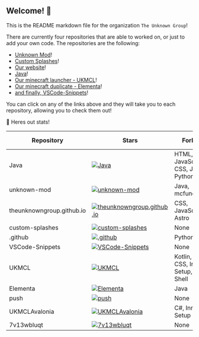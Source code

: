 ## Welcome! :wave:
This is the README markdown file for the organization `The Unknown Group`!

There are currently four repositories that are able to worked on, or just to add your own code. The repositories are the following:

  - [Unknown Mod](https://github.com/TheUnknownGroup/unknown-mod)!
  - [Custom Splashes](https://github.com/TheUnknownGroup/custom-splashes)!
  - [Our website](https://github.com/TheUnknownGroup/theunknowngroup.github.io)!
  - [Java](https://github.com/TheUnknownGroup/Java)!
  - [Our minecraft launcher - UKMCL](https://github.com/TheUnknownGroup/UKMCL)!
  - [Our minecraft duplicate - Elementa](https://github.com/TheUnknownGroup/Elementa)!
  - [and finally, VSCode-Snippets](https://github.com/TheUnknownGroup/VSCode-Snippets)!

You can click on any of the links above and they will take you to each repository, allowing you to check them out!

💪 Heres out stats!

| Repository | Stars | Forks | Languages | Pull Requests | Issues | Commits |
|------------|-------|-------|-----------|---------------|--------|---------|
| Java | [![Java](https://img.shields.io/github/commit-activity/t/TheUnknownGroup/Java)](https://github.com/TheUnknownGroup/) | HTML, JavaScript, CSS, Java, Python | 7 | 2 | [![Java](https://img.shields.io/github/stars/TheUnknownGroup/Java)](https://github.com/TheUnknownGroup/Java) | [![Java](https://img.shields.io/github/forks/TheUnknownGroup/Java)](https://github.com/TheUnknownGroup/Java)
| unknown-mod | [![unknown-mod](https://img.shields.io/github/commit-activity/t/TheUnknownGroup/unknown-mod)](https://github.com/TheUnknownGroup/) | Java, mcfunction | 2 | 0 | [![unknown-mod](https://img.shields.io/github/stars/TheUnknownGroup/unknown-mod)](https://github.com/TheUnknownGroup/unknown-mod) | [![unknown-mod](https://img.shields.io/github/forks/TheUnknownGroup/unknown-mod)](https://github.com/TheUnknownGroup/unknown-mod)
| theunknowngroup.github.io | [![theunknowngroup.github.io](https://img.shields.io/github/commit-activity/t/TheUnknownGroup/theunknowngroup.github.io)](https://github.com/TheUnknownGroup/) | CSS, JavaScript, Astro | 0 | 0 | [![theunknowngroup.github.io](https://img.shields.io/github/stars/TheUnknownGroup/theunknowngroup.github.io)](https://github.com/TheUnknownGroup/theunknowngroup.github.io) | [![theunknowngroup.github.io](https://img.shields.io/github/forks/TheUnknownGroup/theunknowngroup.github.io)](https://github.com/TheUnknownGroup/theunknowngroup.github.io)
| custom-splashes | [![custom-splashes](https://img.shields.io/github/commit-activity/t/TheUnknownGroup/custom-splashes)](https://github.com/TheUnknownGroup/) | None | 0 | 0 | [![custom-splashes](https://img.shields.io/github/stars/TheUnknownGroup/custom-splashes)](https://github.com/TheUnknownGroup/custom-splashes) | [![custom-splashes](https://img.shields.io/github/forks/TheUnknownGroup/custom-splashes)](https://github.com/TheUnknownGroup/custom-splashes)
| .github | [![.github](https://img.shields.io/github/commit-activity/t/TheUnknownGroup/.github)](https://github.com/TheUnknownGroup/) | Python | 0 | 0 | [![.github](https://img.shields.io/github/stars/TheUnknownGroup/.github)](https://github.com/TheUnknownGroup/.github) | [![.github](https://img.shields.io/github/forks/TheUnknownGroup/.github)](https://github.com/TheUnknownGroup/.github)
| VSCode-Snippets | [![VSCode-Snippets](https://img.shields.io/github/commit-activity/t/TheUnknownGroup/VSCode-Snippets)](https://github.com/TheUnknownGroup/) | None | 0 | 0 | [![VSCode-Snippets](https://img.shields.io/github/stars/TheUnknownGroup/VSCode-Snippets)](https://github.com/TheUnknownGroup/VSCode-Snippets) | [![VSCode-Snippets](https://img.shields.io/github/forks/TheUnknownGroup/VSCode-Snippets)](https://github.com/TheUnknownGroup/VSCode-Snippets)
| UKMCL | [![UKMCL](https://img.shields.io/github/commit-activity/t/TheUnknownGroup/UKMCL)](https://github.com/TheUnknownGroup/) | Kotlin, CSS, Inno Setup, Shell | 18 | 3 | [![UKMCL](https://img.shields.io/github/stars/TheUnknownGroup/UKMCL)](https://github.com/TheUnknownGroup/UKMCL) | [![UKMCL](https://img.shields.io/github/forks/TheUnknownGroup/UKMCL)](https://github.com/TheUnknownGroup/UKMCL)
| Elementa | [![Elementa](https://img.shields.io/github/commit-activity/t/TheUnknownGroup/Elementa)](https://github.com/TheUnknownGroup/) | Java | 0 | 0 | [![Elementa](https://img.shields.io/github/stars/TheUnknownGroup/Elementa)](https://github.com/TheUnknownGroup/Elementa) | [![Elementa](https://img.shields.io/github/forks/TheUnknownGroup/Elementa)](https://github.com/TheUnknownGroup/Elementa)
| push | [![push](https://img.shields.io/github/commit-activity/t/TheUnknownGroup/push)](https://github.com/TheUnknownGroup/) | None | 0 | 0 | [![push](https://img.shields.io/github/stars/TheUnknownGroup/push)](https://github.com/TheUnknownGroup/push) | [![push](https://img.shields.io/github/forks/TheUnknownGroup/push)](https://github.com/TheUnknownGroup/push)
| UKMCLAvalonia | [![UKMCLAvalonia](https://img.shields.io/github/commit-activity/t/TheUnknownGroup/UKMCLAvalonia)](https://github.com/TheUnknownGroup/) | C#, Inno Setup | 0 | 0 | [![UKMCLAvalonia](https://img.shields.io/github/stars/TheUnknownGroup/UKMCLAvalonia)](https://github.com/TheUnknownGroup/UKMCLAvalonia) | [![UKMCLAvalonia](https://img.shields.io/github/forks/TheUnknownGroup/UKMCLAvalonia)](https://github.com/TheUnknownGroup/UKMCLAvalonia)
| 7v13wbluqt | [![7v13wbluqt](https://img.shields.io/github/commit-activity/t/TheUnknownGroup/7v13wbluqt)](https://github.com/TheUnknownGroup/) | None | 0 | 0 | [![7v13wbluqt](https://img.shields.io/github/stars/TheUnknownGroup/7v13wbluqt)](https://github.com/TheUnknownGroup/7v13wbluqt) | [![7v13wbluqt](https://img.shields.io/github/forks/TheUnknownGroup/7v13wbluqt)](https://github.com/TheUnknownGroup/7v13wbluqt)
